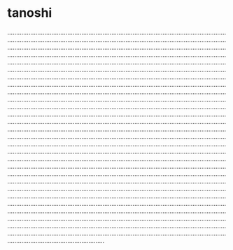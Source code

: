 # tanoshi

.......................................................................................................................................................................................................................................................................................................................................................................................................................................................................................................................................................................................................................................................................................................................................................................................................................................................................................................................................................................................................................................................................................................................................................................................................................................................................................................................................................................................................................................................................................................................................................................................................................................................................................................................................................................................................................................................................................................................................................................................................................................................................................................................................................................................................................................................................................................................................................................................................................................................................................................................................................................................................................................................................................................................................................................................................................................................................................................................................................................................................................................................................................................................................................................................................................................................................................................................................................................................................................................................................................................................................................................................................................................................................